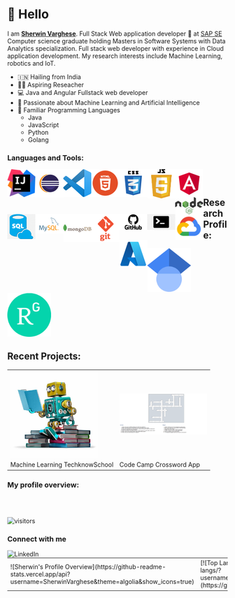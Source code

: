 <div>
<h1>👋 Hello </h1>

<div>
 <p>
   I am <a href="https://github.com/SherwinVarghese"><b>Sherwin Varghese</b></a>. Full Stack Web application developer 💼 at <a href="https://www.sap.com/">SAP SE</a>
   Computer science graduate holding Masters in Software Systems with Data Analytics specialization. Full stack web developer with experience in Cloud application development. My research interests include Machine Learning, robotics and IoT.


- 🇮🇳 Hailing from India
- 👨‍🎓 Aspiring Reseacher
- 💻 Java and Angular Fullstack web developer
- 🤖 Passionate about Machine Learning and Artificial Intelligence
- 🚀 Familiar Programming Languages
    - Java 
    - JavaScript
    - Python 
    - Golang

</h4>
</div>

### Languages and Tools:
<img align="left" alt="IntelliJ Idea" width="64px" src="https://raw.githubusercontent.com/SherwinVarghese/sherwinvarghese/images/logos/intellij-idea.png" />
<img align="left" alt="Eclipse" width="64px" src="https://raw.githubusercontent.com/SherwinVarghese/sherwinvarghese/images/logos/eclipse.png" />
<img align="left" alt="Visual Studio Code" width="64px" src="https://raw.githubusercontent.com/SherwinVarghese/sherwinvarghese/images/logos/visual-studio-code.png" />
<img align="left" alt="HTML5" width="64px" src="https://raw.githubusercontent.com/SherwinVarghese/sherwinvarghese/images/logos/html5.png" />
<img align="left" alt="CSS3" width="64px" src="https://raw.githubusercontent.com/SherwinVarghese/sherwinvarghese/images/logos/css3.png" />
<img align="left" alt="JavaScript" width="64px" src="https://raw.githubusercontent.com/SherwinVarghese/sherwinvarghese/images/logos/javascript.png" />
<img align="left" alt="Angular" width="64px" src="https://raw.githubusercontent.com/SherwinVarghese/sherwinvarghese/images/logos/angular.png" />
<img align="left" alt="Node.js" width="64px" src="https://raw.githubusercontent.com/SherwinVarghese/sherwinvarghese/images/logos/nodejs.png" />
<img align="left" alt="SQL" width="64px" src="https://raw.githubusercontent.com/SherwinVarghese/sherwinvarghese/images/logos/sql.png" />
<img align="left" alt="MySQL" width="64px" src="https://raw.githubusercontent.com/SherwinVarghese/sherwinvarghese/images/logos/mysql.png" />
<img align="left" alt="MongoDB" width="64px" src="https://raw.githubusercontent.com/SherwinVarghese/sherwinvarghese/images/logos/mongodb.png" />
<img align="left" alt="Git" width="64px" src="https://raw.githubusercontent.com/SherwinVarghese/sherwinvarghese/images/logos/git.png" />
<img align="left" alt="GitHub" width="64px" src="https://raw.githubusercontent.com/SherwinVarghese/sherwinvarghese/images/logos/github.png" />
<img align="left" alt="Terminal" width="64px" src="https://raw.githubusercontent.com/SherwinVarghese/sherwinvarghese/images/logos/terminal.png" />
<img align="left" alt="GCP" width="64px" src="https://raw.githubusercontent.com/SherwinVarghese/sherwinvarghese/images/logos/gcp.png" />
<img align="left" alt="Azure" width="64px" src="https://raw.githubusercontent.com/SherwinVarghese/sherwinvarghese/images/logos/azure.png" />
<br />
<br />


## Research Profile:
<p>
<a href="https://scholar.google.com/citations?user=wNfeINQAAAAJ&hl=en"><img width="100" src="https://raw.githubusercontent.com/SherwinVarghese/sherwinvarghese/images/logos/google-scholar.png" alt="Google Scholar" border="0"></a> 
<a href="https://www.researchgate.net/profile/Sherwin-Varghese"><img width="100" src="https://raw.githubusercontent.com/SherwinVarghese/sherwinvarghese/images/logos/research-gate.png" alt="Research Gate" border="0"></a>
</p>


## Recent Projects:
<p>
<table>
<tr>
<td>
<a href="https://github.com/SherwinVarghese/Machine-Learning-TechknowSchool"><img width="200" src="https://raw.githubusercontent.com/SherwinVarghese/Machine-Learning-TechknowSchool/master/Images/machine_learning.jpg" alt="Machine Learning TechknowSchool" border="0"></a>
</td>
<td>
<a href="https://github.com/SherwinVarghese/CodeCamp"><img width="200"  src="https://raw.githubusercontent.com/SherwinVarghese/CodeCamp/main/public/cwfull.png" alt="Code Camp Crossword App"></a>
</td>
</tr>
<tr>
<td>
Machine Learning TechknowSchool 
</td>
<td>
Code Camp Crossword App 
</td>
</tr>
</table>
</p>



<div><h3>My profile overview: </h3></div>

<table>
<tr>
<td>
![Sherwin's Profile Overview](https://github-readme-stats.vercel.app/api?username=SherwinVarghese&theme=algolia&show_icons=true)
</td>
<td>
[![Top Langs](https://github-readme-stats.vercel.app/api/top-langs/?username=SherwinVarghese&theme=algolia&layout=compact)](https://github.com/SherwinVarghese/)
</td>
</tr>

<br />
<br />

![visitors](https://visitor-badge.laobi.icu/badge?page_id=SherwinVarghese)

### Connect with me
[<img align="left" alt="LinkedIn" width="200" src="https://github.com/melanieshi0120/melanieshi0120/blob/master/linkedin.ico" />](https://in.linkedin.com/in/sherwin-varghese)

</div>